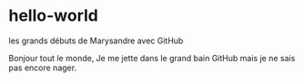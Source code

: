 # hello-world
les grands débuts de Marysandre avec GitHub

Bonjour tout le monde,
Je me jette dans le grand bain GitHub mais je ne sais pas encore nager.
